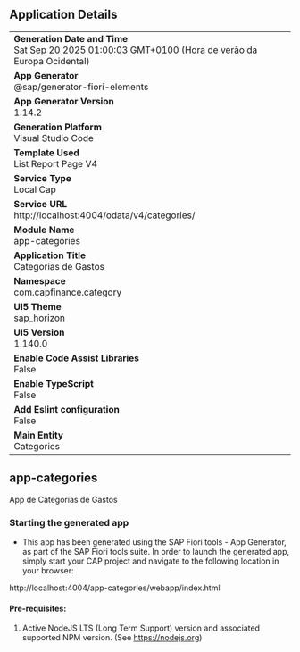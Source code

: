 ## Application Details
|               |
| ------------- |
|**Generation Date and Time**<br>Sat Sep 20 2025 01:00:03 GMT+0100 (Hora de verão da Europa Ocidental)|
|**App Generator**<br>@sap/generator-fiori-elements|
|**App Generator Version**<br>1.14.2|
|**Generation Platform**<br>Visual Studio Code|
|**Template Used**<br>List Report Page V4|
|**Service Type**<br>Local Cap|
|**Service URL**<br>http://localhost:4004/odata/v4/categories/|
|**Module Name**<br>app-categories|
|**Application Title**<br>Categorias de Gastos|
|**Namespace**<br>com.capfinance.category|
|**UI5 Theme**<br>sap_horizon|
|**UI5 Version**<br>1.140.0|
|**Enable Code Assist Libraries**<br>False|
|**Enable TypeScript**<br>False|
|**Add Eslint configuration**<br>False|
|**Main Entity**<br>Categories|

## app-categories

App de Categorias de Gastos

### Starting the generated app

-   This app has been generated using the SAP Fiori tools - App Generator, as part of the SAP Fiori tools suite.  In order to launch the generated app, simply start your CAP project and navigate to the following location in your browser:

http://localhost:4004/app-categories/webapp/index.html

#### Pre-requisites:

1. Active NodeJS LTS (Long Term Support) version and associated supported NPM version.  (See https://nodejs.org)


